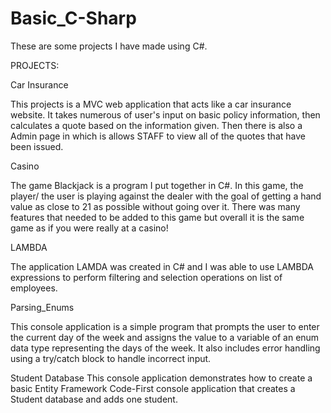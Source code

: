 # Basic_C-Sharp

These are some projects I have made using C#. 

PROJECTS:

  Car Insurance
  
  This projects is a MVC web application that acts like a car insurance website. It takes numerous of user's input 
  on basic policy information, then calculates a quote based on the information given. Then there is also a Admin 
  page in which is allows STAFF to view all of the quotes that have been issued. 

  Casino 
  
  The game Blackjack is a program I put together in C#. In this game, the player/ the user is playing against
  the dealer with the goal of getting a hand value as close to 21 as possible without going over it. There was 
  many features that needed to be added to this game but overall it is the same game as if you were really at a 
  casino!

  LAMBDA
  
  The application LAMDA was created in C# and I was able to use LAMBDA expressions to perform filtering and selection operations
  on list of employees.


  Parsing_Enums
  
  This console application is a simple program that prompts the user to enter the current day of the week and assigns the value to a          variable of an enum data type representing the days of the week. It also includes error handling using a try/catch block to handle          incorrect input.

  Student Database
  This console application demonstrates how to create a basic Entity Framework Code-First console application that creates a Student          database and adds one student.


